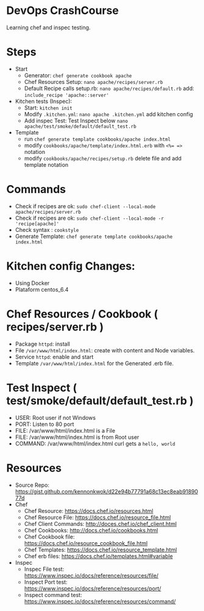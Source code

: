 # DevOps CrashCourse

Learning chef and inspec testing.

# Steps
- Start
  - Generator: `chef generate cookbook apache`
  - Chef Resources Setup:  `nano apache/recipes/server.rb`
  - Default Recipe calls setup.rb: `nano apache/recipes/default.rb` add: `include_recipe 'apache::server'`
- Kitchen tests (Inspec):
  - Start: `kitchen init`
  - Modify `.kitchen.yml`: `nano apache .kitchen.yml` add kitchen config
  - Add inspec Test: Test Inspect below `nano apache/test/smoke/default/default_test.rb`
- Template
  - run  `chef generate template cookbooks/apache index.html`
  - modify `cookbooks/apache/template/index.html.erb` with `<%= =>` notation
  - modify `cookbooks/apache/recipes/setup.rb` delete file and add template notation
  
# Commands
- Check if recipes are ok: `sudo chef-client --local-mode apache/recipes/server.rb`
- Check if recipes are ok: `sudo chef-client --local-mode -r 'recipe[apache]'`
- Check syntax : `cookstyle`
- Generate Template: `chef generate template cookbooks/apache index.html`

# Kitchen config Changes:
- Using Docker
- Plataform centos_6.4

# Chef Resources / Cookbook ( recipes/server.rb ) 
- Package `httpd`: install
- File `/var/www/html/index.html`: create with content and Node variables.
- Service `httpd`: enable and start
- Template `/var/www/html/index.html` for the Generated .erb file.
  
# Test Inspect ( test/smoke/default/default_test.rb )
 - USER: Root user if not Windows
 - PORT: Listen to 80 port
 - FILE: /var/www/html/index.html is a File
 - FILE: /var/www/html/index.html is from Root user
 - COMMAND: /var/www/html/index.html curl gets a `hello, world`


# Resources
- Source Repo: https://gist.github.com/kennonkwok/d22e94b77791a68c13ec8eab9189077d
- Chef
  - Chef Resource:  https://docs.chef.io/resources.html
  - Chef Resource File: https://docs.chef.io/resource_file.html
  - Chef Client Commands: http://doces.chef.io/chef_client.html
  - Chef Cookbooks: http://docs.chef.io/cookbooks.html
  - Chef Cookbook file: https://docs.chef.io/resource_cookbook_file.html
  - Chef Templates: https://docs.chef.io/resource_template.html
  - Chef erb files: https://docs.chef.io/templates.html#variable
- Inspec
  - Inspec File test: https://www.inspec.io/docs/reference/resources/file/
  - Inspect Port test: https://www.inspec.io/docs/reference/resources/port/
  - Inspect command test: https://www.inspec.io/docs/reference/resources/command/
  
